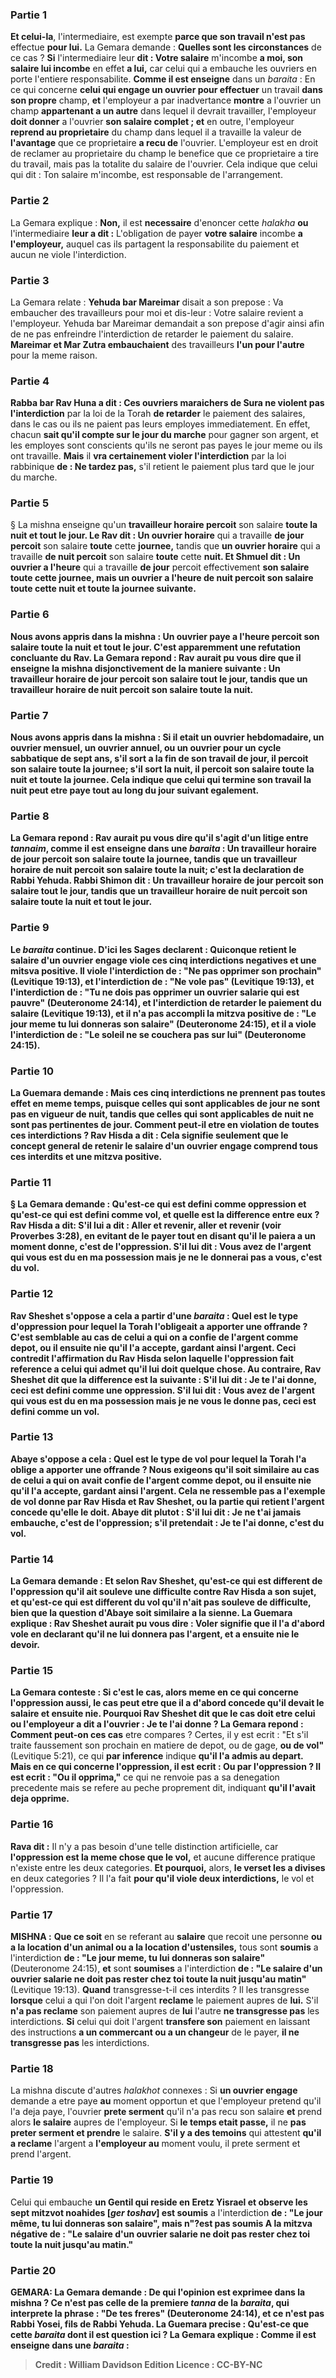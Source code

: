 
### Partie 1
<b>Et celui-la</b>, l'intermediaire, est exempte <b>parce que son travail n'est pas</b> effectue <b>pour lui.</b> La Gemara demande : <b>Quelles sont les circonstances</b> de ce cas ? <b>Si</b> l'intermediaire leur <b>dit : Votre salaire</b> m'incombe <b>a moi, son salaire lui incombe</b> en effet <b>a lui,</b> car celui qui a embauche les ouvriers en porte l'entiere responsabilite. <b>Comme il est enseigne</b> dans un <i>baraita</i> : En ce qui concerne <b>celui qui engage un ouvrier pour effectuer</b> un travail <b>dans son propre</b> champ, <b>et</b> l'employeur a par inadvertance <b>montre</b> a l'ouvrier un champ <b>appartenant a un autre</b> dans lequel il devrait travailler, l'employeur <b>doit donner</b> a l'ouvrier <b>son salaire complet ; et</b> en outre, l'employeur <b>reprend au proprietaire</b> du champ dans lequel il a travaille la valeur de <b>l'avantage</b> que ce proprietaire <b>a recu de</b> l'ouvrier. L'employeur est en droit de reclamer au proprietaire du champ le benefice que ce proprietaire a tire du travail, mais pas la totalite du salaire de l'ouvrier. Cela indique que celui qui dit : Ton salaire m'incombe, est responsable de l'arrangement.

### Partie 2
La Gemara explique : <b>Non,</b> il est <b>necessaire</b> d'enoncer cette <i>halakha</i> <b>ou</b> l'intermediaire <b>leur a dit :</b> L'obligation de payer <b>votre salaire</b> incombe <b>a l'employeur,</b> auquel cas ils partagent la responsabilite du paiement et aucun ne viole l'interdiction.

### Partie 3
La Gemara relate : <b>Yehuda bar Mareimar</b> disait a son prepose : Va embaucher des travailleurs pour moi et dis-leur : Votre salaire revient a l'employeur.</b> Yehuda bar Mareimar demandait a son prepose d'agir ainsi afin de ne pas enfreindre l'interdiction de retarder le paiement du salaire. <b>Mareimar et Mar Zutra embauchaient</b> des travailleurs <b>l'un pour l'autre</b> pour la meme raison.

### Partie 4
<b>Rabba bar Rav Huna a dit : Ces ouvriers maraichers de Sura ne violent pas l'interdiction</b> par la loi de la Torah <b>de retarder</b> le paiement des salaires, dans le cas ou ils ne paient pas leurs employes immediatement. En effet, chacun <b>sait qu'il compte sur le jour du marche</b> pour gagner son argent, et les employes sont conscients qu'ils ne seront pas payes le jour meme ou ils ont travaille. <b>Mais</b> il <b>vra certainement violer l'interdiction</b> par la loi rabbinique <b>de : Ne tardez pas,</b> s'il retient le paiement plus tard que le jour du marche.

### Partie 5
§ La mishna enseigne qu'un <b>travailleur horaire percoit</b> son salaire <b>toute la nuit et tout le jour. Le Rav dit : Un ouvrier horaire</b> qui a travaille <b>de jour percoit</b> son salaire <b>toute</b> cette <b>journee,</b> tandis que <b>un ouvrier horaire</b> qui a travaille <b>de nuit percoit</b> son salaire <b>toute</b> cette <b>nuit. Et Shmuel dit : Un ouvrier a l'heure</b> qui a travaille <b>de jour</b> percoit effectivement <b>son salaire <b>toute</b> cette <b>journee, mais un ouvrier a l'heure de nuit percoit</b> son salaire <b>toute</b> cette <b>nuit et toute</b> la <b>journee suivante.</b>

### Partie 6
<b>Nous avons appris</b> dans la mishna : <b>Un ouvrier paye a l'heure percoit</b> son salaire <b>toute la nuit et tout le jour.</b> C'est apparemment <b>une refutation concluante du Rav.</b> La Gemara repond : <b>Rav</b> aurait pu <b>vous dire</b> que <b>il enseigne</b> la mishna <b>disjonctivement</b> de la maniere suivante : <b>Un travailleur horaire de jour percoit</b> son salaire <b>tout le jour,</b> tandis que <b>un travailleur horaire de nuit percoit</b> son salaire <b>toute la nuit.</b>

### Partie 7
<b>Nous avons appris</b> dans la mishna : Si <b>il etait un ouvrier hebdomadaire, un ouvrier mensuel, un ouvrier annuel,</b> ou <b>un ouvrier</b> pour un <b>cycle sabbatique</b> de sept ans, s'il <b>sort</b> a la fin de son travail <b>de jour, il percoit</b> son salaire <b>toute la journee;</b> s'il <b>sort la nuit, il percoit</b> son salaire <b>toute la nuit et toute la journee. </b> Cela indique que celui qui termine son travail la nuit peut etre paye tout au long du jour suivant egalement.

### Partie 8
La Gemara repond : <b>Rav</b> aurait pu <b>vous dire</b> qu'il <b>s'agit</b> d'un litige entre <b><i>tannaim</i>, comme il est enseigne</b> dans une <i>baraita</i> : <b>Un travailleur horaire de jour percoit</b> son salaire <b>toute la journee,</b> tandis que <b>un travailleur horaire de nuit percoit</b> son salaire <b>toute la nuit;</b> c'est <b>la declaration de Rabbi Yehuda. Rabbi Shimon dit : Un travailleur horaire de jour percoit</b> son salaire <b>tout le jour,</b> tandis que <b>un travailleur horaire de nuit percoit</b> son salaire <b>toute la nuit et tout le jour.</b>

### Partie 9
Le <i>baraita</i> continue. <b>D'ici</b> les Sages <b>declarent : Quiconque retient le salaire d'un ouvrier engage viole ces cinq</b> <b>interdictions negatives et</b> une <b>mitsva positive.</b> Il <b>viole</b> l'interdiction <b>de : "Ne pas opprimer son prochain"</b> (Levitique 19:13), <b>et</b> l'interdiction <b>de : "Ne vole pas"</b> (Levitique 19:13), <b>et</b> l'interdiction <b>de : "Tu ne dois pas opprimer un ouvrier salarie qui est pauvre"</b> (Deuteronome 24:14), <b>et l'interdiction de retarder</b> le paiement du salaire (Levitique 19:13), <b>et</b> il n'a pas accompli la mitzva positive <b>de : "Le jour meme tu lui donneras son salaire"</b> (Deuteronome 24:15), <b>et</b> il a viole l'interdiction <b>de : "Le soleil ne se couchera pas sur lui"</b> (Deuteronome 24:15).

### Partie 10
La Guemara demande : Mais ces cinq interdictions ne prennent pas toutes effet en meme temps, puisque <b>celles qui sont</b> applicables <b>de jour ne sont pas</b> en vigueur <b>de nuit,</b> tandis que celles <b>qui sont</b> applicables <b>de nuit ne sont pas</b> pertinentes <b>de jour.</b> Comment peut-il etre en violation de toutes ces interdictions ? <b>Rav Hisda a dit :</b> Cela signifie <b>seulement</b> que <b>le concept general</b> de retenir le <b>salaire</b> d'un ouvrier engage comprend tous ces interdits et une mitzva positive.

### Partie 11
§ La Gemara demande : <b>Qu'est-ce qui est</b> defini comme <b>oppression et qu'est-ce qui est</b> defini comme <b>vol, </b> et quelle est la difference entre eux ? <b>Rav Hisda a dit:</b> S'il lui a dit : <b>Aller et revenir, aller et revenir</b> (voir Proverbes 3:28), en evitant de le payer tout en disant qu'il le paiera a un moment donne, <b>c'est de l'oppression.</b> S'il lui dit : <b>Vous avez</b> de l'argent qui vous est du <b>en ma possession mais je ne le donnerai pas</b> <b>a vous, c'est du vol.</b>

### Partie 12
<b>Rav Sheshet s'oppose a cela</b> a partir d'une <i>baraita</i> : <b>Quel est</b> le type d'<b>oppression pour lequel la Torah l'obligeait</b> a apporter <b>une offrande ?</b> C'est <b>semblable</b> au cas de celui a qui on a confie de l'argent comme <b>depot, ou il</b> ensuite <b>nie</b> qu'il l'a accepte, gardant ainsi <b>l'argent. </b> Ceci contredit l'affirmation du Rav Hisda selon laquelle l'oppression fait reference a celui qui admet qu'il lui doit quelque chose. <b>Au contraire, Rav Sheshet dit</b> que la difference est la suivante : S'il lui dit : <b>Je te l'ai donne, ceci est</b> defini comme une <b>oppression.</b> S'il lui dit : <b>Vous avez</b> de l'argent qui vous est du <b>en ma possession mais je ne vous le donne</b> <b>pas, ceci est</b> defini comme un <b>vol.</b>

### Partie 13
<b>Abaye s'oppose a cela : Quel est</b> le type de <b>vol pour lequel la Torah l'a oblige</b> a apporter <b>une offrande ? Nous exigeons</b> qu'il soit <b>similaire</b> au cas de celui a qui on avait confie de l'argent comme <b>depot, ou il</b> ensuite <b>nie</b> qu'il l'a accepte, gardant ainsi <b>l'argent.</b> Cela ne ressemble pas a l'exemple de vol donne par Rav Hisda et Rav Sheshet, ou la partie qui retient l'argent concede qu'elle le doit. <b>Abaye dit plutot : </b> S'il lui dit : <b>Je ne t'ai jamais embauche, c'est de l'oppression;</b> s'il pretendait : <b>Je te l'ai donne, c'est du vol.</b>

### Partie 14
La Gemara demande : <b>Et selon Rav Sheshet, qu'est-ce qui est different</b> de l'<b>oppression qu'il ait souleve une difficulte</b> contre Rav Hisda a son sujet, <b>et qu'est-ce qui est different</b> du <b>vol qu'il n'ait pas souleve de difficulte,</b> bien que la question d'Abaye soit similaire a la sienne. La Guemara explique : Rav Sheshet aurait pu <b>vous dire : Voler</b> signifie <b>que</b> il l'a d'abord <b>vole</b> en declarant qu'il ne lui donnera pas l'argent, <b>et a ensuite nie</b> le devoir.

### Partie 15
La Gemara conteste : <b>Si c'est le cas,</b> alors <b>meme</b> en ce qui concerne <b>l'oppression aussi,</b> le cas peut etre <b>que</b> il a d'abord concede qu'il devait le salaire <b>et</b> ensuite <b>nie.</b> Pourquoi Rav Sheshet dit que le cas doit etre celui ou l'employeur a dit a l'ouvrier : Je te l'ai donne ? La Gemara repond : <b>Comment peut-on</b> ces cas</b> etre compares ? Certes, il y est ecrit :</b> "Et s'il traite faussement son prochain en matiere de depot, ou de gage, <b>ou de vol"</b> (Levitique 5:21), ce qui <b>par inference</b> indique <b>qu'il l'a admis au depart. Mais en ce qui concerne l'oppression, il est ecrit : Ou par l'oppression ? Il est ecrit : "Ou il opprima,"</b> ce qui ne renvoie pas a sa denegation precedente mais se refere au peche proprement dit, indiquant <b>qu'il l'avait deja opprime.</b>

### Partie 16
<b>Rava dit :</b> Il n'y a pas besoin d'une telle distinction artificielle, car <b>l'oppression est la meme chose que le vol,</b> et aucune difference pratique n'existe entre les deux categories. <b>Et pourquoi,</b> alors, <b>le verset les a divises</b> en deux categories ? Il l'a fait <b>pour qu'il viole deux interdictions,</b> le vol et l'oppression.

### Partie 17
<strong>MISHNA :</strong> <b>Que ce soit</b> en se referant au <b>salaire</b> que recoit une personne <b>ou a la location d'un animal ou a la location d'ustensiles,</b> tous sont <b>soumis</b> a l'interdiction <b>de : "Le jour meme, tu lui donneras son salaire"</b> (Deuteronome 24:15), <b>et</b> sont <b>soumises</b> a l'interdiction <b>de : "Le salaire d'un ouvrier salarie ne doit pas rester chez toi toute la nuit jusqu'au matin"</b> (Levitique 19:13). <b>Quand</b> transgresse-t-il ces interdits ? Il les transgresse <b>lorsque</b> celui a qui l'on doit l'argent <b>reclame</b> le paiement aupres de <b>lui.</b> S'il <b>n'a pas reclame</b> son paiement aupres de <b>lui</b> l'autre <b>ne transgresse pas</b> les interdictions. <b>Si</b> celui qui doit l'argent <b>transfere son</b> paiement en laissant des instructions <b>a un commercant ou a un changeur</b> de le payer, <b>il ne transgresse pas</b> les interdictions.

### Partie 18
La mishna discute d'autres <i>halakhot</i> connexes : Si <b>un ouvrier engage</b> demande a etre paye <b>au</b> moment opportun</b> et que l'employeur pretend qu'il l'a deja paye, l'ouvrier <b>prete serment</b> qu'il n'a pas recu son salaire <b>et</b> prend alors <b>le salaire</b> aupres de l'employeur. Si <b>le temps etait passe,</b> il ne <b>pas preter serment et prendre</b> le salaire. <b>S'il y a des temoins</b> qui attestent <b>qu'il a reclame</b> l'argent a <b>l'employeur au</b> moment voulu, il prete serment et prend</b> l'argent.

### Partie 19
Celui qui embauche <b>un Gentil qui reside en Eretz Yisrael et observe les sept mitzvot noahides [<i>ger toshav</i>] est soumis</b> a l'interdiction <b>de : "Le jour même, tu lui donneras son salaire", mais n"?est pas soumis A la mitzva négative <b>de : "Le salaire d'un ouvrier salarie ne doit pas rester chez toi toute la nuit jusqu'au matin."</b>

### Partie 20
<strong>GEMARA:</strong> La Gemara demande : <b>De qui</b> l'opinion est exprimee dans <b>la mishna ?</b> Ce n'est <b>pas</b> celle de <b>la premiere <i>tanna</i> de</b> la <i>baraita</i>, qui interprete la phrase : <b>"De tes freres"</b> (Deuteronome 24:14), <b>et</b> ce n'est <b>pas Rabbi Yosei, fils de Rabbi Yehuda.</b> La Guemara precise : <b>Qu'est-ce</b> que cette <i>baraita</i> dont il est question ici ? La Gemara explique : <b>Comme il est enseigne</b> dans une <i>baraita</i> :

>Credit : William Davidson Edition
>Licence : CC-BY-NC